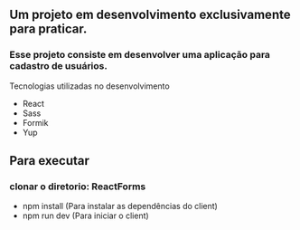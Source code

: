 ## Um projeto em desenvolvimento exclusivamente para praticar.

### Esse projeto consiste em desenvolver uma aplicação para cadastro de usuários.

Tecnologias utilizadas no desenvolvimento

* React
* Sass
* Formik
* Yup

## Para executar

### clonar o diretorio: ReactForms
* npm install (Para instalar as dependências do client)
* npm run dev (Para iniciar o client)
